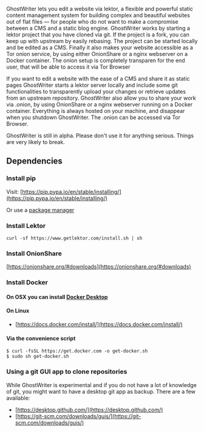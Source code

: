 GhostWriter lets you edit a website via lektor, a flexible and powerful static
content management system for building complex and beautiful websites out of
flat files — for people who do not want to make a compromise between a CMS and a
static blog engine.
GhostWriter works by starting a lektor project that you have cloned via git. If
the project is a fork, you can keep up with upstream by easily rebasing. The
project can be started locally and be edited as a CMS. Finally it also makes
your website accessible as a Tor onion service, by using either OnionShare or a
nginx webserver on a Docker container. The onion setup is completely transparen
for the end user, that will be able to access it via Tor Browser

If you want to edit a website with the ease of a CMS and share it as static
pages GhostWriter starts a lektor server locally and include some git
functionalities to transparently upload your changes or retrieve updates from an
upstream repository. GhostWriter also allow you to share your work via .onion,
by using OnionShare or a nginx webserver running on a Docker container.
Everything is always hosted on your machine, and disappear when you shutdown
GhostWriter.
The .onion can be accessed via Tor Browser.

GhostWriter is still in alpha. Please don't use it for anything serious. Things
are very likely to break.

## Dependencies

### Install pip

Visit: [https://pip.pypa.io/en/stable/installing/](https://pip.pypa.io/en/stable/installing/)

Or use a [package manager](https://packaging.python.org/guides/installing-using-linux-tools/#installing-pip-setuptools-wheel-with-linux-package-managers)

### Install Lektor

```
curl -sf https://www.getlektor.com/install.sh | sh
```

### Install OnionShare

[https://onionshare.org/#downloads](https://onionshare.org/#downloads)

### Install Docker

#### On OSX you can install [Docker Desktop](https://www.docker.com/products/docker-desktop)

#### On Linux

- [https://docs.docker.com/install/](https://docs.docker.com/install/)

#### Via the convenience script

```
$ curl -fsSL https://get.docker.com -o get-docker.sh
$ sudo sh get-docker.sh

```

### Using a git GUI app to clone repositories

While GhostWriter is experimental and if you do not have a lot of knowledge of
git, you might want to have a desktop git app as backup.
There are a few available:
- [https://desktop.github.com/](https://desktop.github.com/)
- [https://git-scm.com/downloads/guis/](https://git-scm.com/downloads/guis/)
